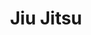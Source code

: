---
title: Jiu Jitsu
name: Jiu Jitsu
image: /assets/bjj.jpg
about: 'Capoeira is an Afro-Brazilian martial art that combines elements of dance, acrobatics, and music. It was developed by enslaved Africans in Brazil at the beginning of the 16th century. It is known for its acrobatic and complex maneuvers, often involving hands on the ground and inverted kicks.'
order: 1
---